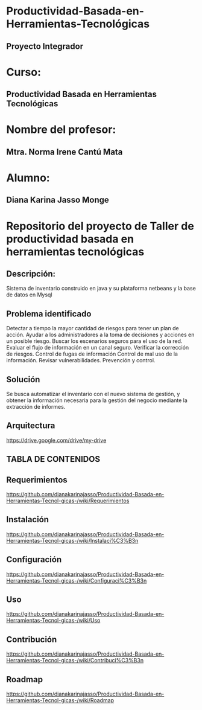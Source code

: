 # Productividad-Basada-en-Herramientas-Tecnológicas
## Proyecto Integrador

# Curso: 

## Productividad Basada en Herramientas Tecnológicas

# Nombre del profesor: 
## Mtra. Norma Irene Cantú Mata

# Alumno: 
## Diana Karina Jasso Monge


# Repositorio del proyecto de Taller de productividad basada en herramientas tecnológicas

## Descripción: 
Sistema de inventario construido en java y su plataforma netbeans y la base de datos en Mysql 


## Problema identificado

Detectar a tiempo la mayor cantidad de riesgos para tener un plan de acción.
Ayudar a los administradores a la toma de decisiones y acciones en un posible riesgo.
Buscar los escenarios seguros para el uso de la red.
Evaluar el flujo de información en un canal seguro.
Verificar la corrección de riesgos.
Control de fugas de información
Control de mal uso de la información.
Revisar vulnerabilidades.
Prevención y control.


## Solución
Se busca automatizar el inventario con el nuevo sistema de gestión, y obtener la información necesaria para la gestión del negocio mediante la extracción de informes.


## Arquitectura 
https://drive.google.com/drive/my-drive

## TABLA DE CONTENIDOS

## Requerimientos 

https://github.com/dianakarinajasso/Productividad-Basada-en-Herramientas-Tecnol-gicas-/wiki/Requerimientos

## Instalación
https://github.com/dianakarinajasso/Productividad-Basada-en-Herramientas-Tecnol-gicas-/wiki/Instalaci%C3%B3n

## Configuración
https://github.com/dianakarinajasso/Productividad-Basada-en-Herramientas-Tecnol-gicas-/wiki/Configuraci%C3%B3n

## Uso 
https://github.com/dianakarinajasso/Productividad-Basada-en-Herramientas-Tecnol-gicas-/wiki/Uso

## Contribución
https://github.com/dianakarinajasso/Productividad-Basada-en-Herramientas-Tecnol-gicas-/wiki/Contribuci%C3%B3n

## Roadmap 
https://github.com/dianakarinajasso/Productividad-Basada-en-Herramientas-Tecnol-gicas-/wiki/Roadmap

